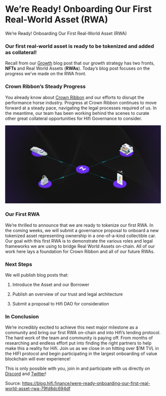 
# We’re Ready! Onboarding Our First Real-World Asset (RWA)

We’re Ready! Onboarding Our First Real-World Asset (RWA)

### Our first real-world asset is ready to be tokenized and added as collateral!

Recall from our [Growth](https://blog.hifi.finance/growth-175a470d3d58) blog post that our growth strategy has two fronts, **NFTs** and Real World Assets (**RWAs**). Today’s blog post focuses on the progress we’ve made on the RWA front.

### Crown Ribbon’s Steady Progress

You already know about [Crown Ribbon](https://blog.hifi.finance/probably-nothing-3b5080008387) and our efforts to disrupt the performance horse industry. Progress at Crown Ribbon continues to move forward at a steady pace, navigating the legal processes required of us. In the meantime, our team has been working behind the scenes to curate other great collateral opportunities for Hifi Governance to consider.

![](../images/2023-06-02_we-re-ready-onboarding-our-first-real-world-asset-rwa/1_tIDRLsZ1v8zTBWv1yiBpSQ.png)

### Our First RWA

We’re thrilled to announce that we are ready to tokenize our first RWA. In the coming weeks, we will submit a governance proposal to onboard a new tokenized asset representing ownership in a one-of-a-kind collectible car. Our goal with this first RWA is to demonstrate the various roles and legal frameworks we are using to bridge Real World Assets on-chain. All of our work here lays a foundation for Crown Ribbon and all of our future RWAs.

### Next Steps

We will publish blog posts that:

1. Introduce the Asset and our Borrower

1. Publish an overview of our trust and legal architecture

1. Submit a proposal to Hifi DAO for consideration

### In Conclusion

We’re incredibly excited to achieve this next major milestone as a community and bring our first RWA on-chain and into Hifi’s lending protocol. The hard work of the team and community is paying off. From months of researching and endless effort put into finding the right partners to help make this a reality for Hifi. Join us as we close in on hitting over $1M TVL in the HIFI protocol and begin participating in the largest onboarding of value blockchain will ever experience!

This is only possible with you, join in and participate with us directly on [Discord](https://discord.com/invite/uGxaCppKSH) and [Twitter](https://twitter.com/hififinance)!


Source: https://blog.hifi.finance/were-ready-onboarding-our-first-real-world-asset-rwa-79fd8dc694df
